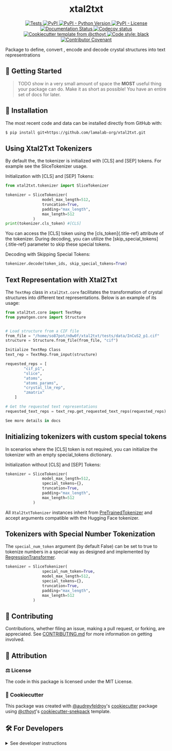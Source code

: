 <!--
<p align="center">
  <img src="https://github.com/lamalab-org/xtal2txt/raw/main/docs/source/logo.png" height="150">
</p>
-->

<h1 align="center">
  xtal2txt
</h1>

<p align="center">
    <a href="https://github.com/lamalab-org/xtal2txt/actions/workflows/tests.yml">
        <img alt="Tests" src="https://github.com/lamalab-org/xtal2txt/workflows/Tests/badge.svg" />
    </a>
    <a href="https://pypi.org/project/xtal2txt">
        <img alt="PyPI" src="https://img.shields.io/pypi/v/xtal2txt" />
    </a>
    <a href="https://pypi.org/project/xtal2txt">
        <img alt="PyPI - Python Version" src="https://img.shields.io/pypi/pyversions/xtal2txt" />
    </a>
    <a href="https://github.com/lamalab-org/xtal2txt/blob/main/LICENSE">
        <img alt="PyPI - License" src="https://img.shields.io/pypi/l/xtal2txt" />
    </a>
    <a href='https://xtal2txt.readthedocs.io/en/latest/?badge=latest'>
        <img src='https://readthedocs.org/projects/xtal2txt/badge/?version=latest' alt='Documentation Status' />
    </a>
    <a href="https://codecov.io/gh/lamalab-org/xtal2txt/branch/main">
        <img src="https://codecov.io/gh/lamalab-org/xtal2txt/branch/main/graph/badge.svg" alt="Codecov status" />
    </a>  
    <a href="https://github.com/cthoyt/cookiecutter-python-package">
        <img alt="Cookiecutter template from @cthoyt" src="https://img.shields.io/badge/Cookiecutter-snekpack-blue" /> 
    </a>
    <a href='https://github.com/psf/black'>
        <img src='https://img.shields.io/badge/code%20style-black-000000.svg' alt='Code style: black' />
    </a>
    <a href="https://github.com/lamalab-org/xtal2txt/blob/main/.github/CODE_OF_CONDUCT.md">
        <img src="https://img.shields.io/badge/Contributor%20Covenant-2.1-4baaaa.svg" alt="Contributor Covenant"/>
    </a>
</p>

Package to define, convert , encode and decode crystal structures into text representrations

## 💪 Getting Started

> TODO show in a very small amount of space the **MOST** useful thing your package can do.
> Make it as short as possible! You have an entire set of docs for later.


## 🚀 Installation

<!-- Uncomment this section after your first ``tox -e finish``
The most recent release can be installed from
[PyPI](https://pypi.org/project/xtal2txt/) with:

```shell
$ pip install xtal2txt
```
-->

The most recent code and data can be installed directly from GitHub with:

```bash
$ pip install git+https://github.com/lamalab-org/xtal2txt.git
```

## Using Xtal2Txt Tokenizers

By default the, the tokenizer is initialized with \[CLS\] and \[SEP\]
tokens. For example see the SliceTokenizer usage.

Initialization with \[CLS\] and \[SEP\] Tokens:

``` python
from xtal2txt.tokenizer import SliceTokenizer

tokenizer = SliceTokenizer(
                model_max_length=512, 
                truncation=True, 
                padding="max_length", 
                max_length=512
            )
print(tokenizer.cls_token) #[CLS]
```

You can access the \[CLS\] token using the [cls_token]{.title-ref}
attribute of the tokenizer. During decoding, you can utilize the
[skip_special_tokens]{.title-ref} parameter to skip these special
tokens.

Decoding with Skipping Special Tokens:

``` python
tokenizer.decode(token_ids, skip_special_tokens=True)
```


## Text Representation with Xtal2Txt

The `TextRep` class in `xtal2txt.core`
facilitates the transformation of crystal structures into different text
representations. Below is an example of its usage:

``` python
from xtal2txt.core import TextRep
from pymatgen.core import Structure


# Load structure from a CIF file
from_file = "/home/so87pot/n0w0f/xtal2txt/tests/data/InCuS2_p1.cif"
structure = Structure.from_file(from_file, "cif")

Initialize TextRep Class
text_rep = TextRep.from_input(structure)

requested_reps = [
        "cif_p1",
        "slice",
        "atoms",
        "atoms_params",
        "crystal_llm_rep",
        "zmatrix"
    ]

# Get the requested text representations
requested_text_reps = text_rep.get_requested_text_reps(requested_reps)

See more details in docs

```


## Initializing tokenizers with custom special tokens

In scenarios where the \[CLS\] token is not required, you can initialize
the tokenizer with an empty special_tokens dictionary.

Initialization without \[CLS\] and \[SEP\] Tokens:

``` python
tokenizer = SliceTokenizer(
                model_max_length=512, 
                special_tokens={}, 
                truncation=True,
                padding="max_length", 
                max_length=512
            )
```

All `Xtal2txtTokenizer` instances inherit from
[PreTrainedTokenizer](https://huggingface.co/docs/transformers/v4.40.1/en/main_classes/tokenizer#transformers.PreTrainedTokenizer) and accept arguments compatible with the Hugging Face
tokenizer.

## Tokenizers with Special Number Tokenization

The `special_num_token` argument (by default False) can be
set to true to tokenize numbers in a special way as designed and
implemented by
[RegressionTransformer](https://www.nature.com/articles/s42256-023-00639-z).

``` python
tokenizer = SliceTokenizer(
				special_num_token=True,
                model_max_length=512, 
                special_tokens={}, 
                truncation=True,
                padding="max_length", 
                max_length=512
            )
```

## 👐 Contributing

Contributions, whether filing an issue, making a pull request, or forking, are appreciated. See
[CONTRIBUTING.md](https://github.com/lamalab-org/xtal2txt/blob/master/.github/CONTRIBUTING.md) for more information on getting involved.

## 👋 Attribution

### ⚖️ License

The code in this package is licensed under the MIT License.

<!--
### 📖 Citation

Citation goes here!
-->

<!--
### 🎁 Support

This project has been supported by the following organizations (in alphabetical order):

- [Harvard Program in Therapeutic Science - Laboratory of Systems Pharmacology](https://hits.harvard.edu/the-program/laboratory-of-systems-pharmacology/)

-->

<!--
### 💰 Funding

This project has been supported by the following grants:

| Funding Body                                             | Program                                                                                                                       | Grant           |
|----------------------------------------------------------|-------------------------------------------------------------------------------------------------------------------------------|-----------------|
| DARPA                                                    | [Automating Scientific Knowledge Extraction (ASKE)](https://www.darpa.mil/program/automating-scientific-knowledge-extraction) | HR00111990009   |
-->

### 🍪 Cookiecutter

This package was created with [@audreyfeldroy](https://github.com/audreyfeldroy)'s
[cookiecutter](https://github.com/cookiecutter/cookiecutter) package using [@cthoyt](https://github.com/cthoyt)'s
[cookiecutter-snekpack](https://github.com/cthoyt/cookiecutter-snekpack) template.

## 🛠️ For Developers

<details>
  <summary>See developer instructions</summary>

The final section of the README is for if you want to get involved by making a code contribution.

### Development Installation

To install in development mode, use the following:

```bash
$ git clone git+https://github.com/lamalab-org/xtal2txt.git
$ cd xtal2txt
$ pip install -e .
```

### 🥼 Testing

After cloning the repository and installing `tox` with `pip install tox`, the unit tests in the `tests/` folder can be
run reproducibly with:

```shell
$ tox
```

Additionally, these tests are automatically re-run with each commit in a [GitHub Action](https://github.com/lamalab-org/xtal2txt/actions?query=workflow%3ATests).

### 📖 Building the Documentation

The documentation can be built locally using the following:

```shell
$ git clone git+https://github.com/lamalab-org/xtal2txt.git
$ cd xtal2txt
$ tox -e docs
$ open docs/build/html/index.html
``` 

The documentation automatically installs the package as well as the `docs`
extra specified in the [`setup.cfg`](setup.cfg). `sphinx` plugins
like `texext` can be added there. Additionally, they need to be added to the
`extensions` list in [`docs/source/conf.py`](docs/source/conf.py).

### 📦 Making a Release

After installing the package in development mode and installing
`tox` with `pip install tox`, the commands for making a new release are contained within the `finish` environment
in `tox.ini`. Run the following from the shell:

```shell
$ tox -e finish
```

This script does the following:

1. Uses [Bump2Version](https://github.com/c4urself/bump2version) to switch the version number in the `setup.cfg`,
   `src/xtal2txt/version.py`, and [`docs/source/conf.py`](docs/source/conf.py) to not have the `-dev` suffix
2. Packages the code in both a tar archive and a wheel using [`build`](https://github.com/pypa/build)
3. Uploads to PyPI using [`twine`](https://github.com/pypa/twine). Be sure to have a `.pypirc` file configured to avoid the need for manual input at this
   step
4. Push to GitHub. You'll need to make a release going with the commit where the version was bumped.
5. Bump the version to the next patch. If you made big changes and want to bump the version by minor, you can
   use `tox -e bumpversion -- minor` after.
</details>
